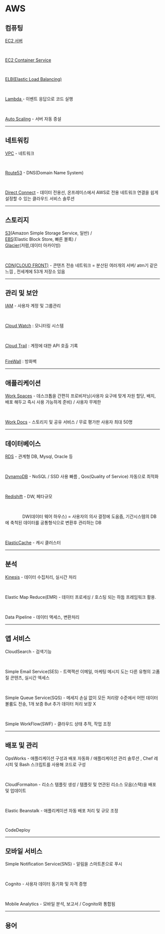 # AWS

<h2>컴퓨팅</h2>  

<a href="https://github.com/kimTH65/AWS/blob/main/aws/EC2.md">EC2 서버</a>

<br>

<a href="https://github.com/kimTH65/AWS/blob/main/aws/ECS.md">EC2 Container Service </a>

<br>

<a href="https://github.com/kimTH65/AWS/blob/main/aws/ELB.md">ELB(Elastic Load Balancing) </a> 

<br>

<a href="https://aws.amazon.com/ko/lambda/faqs/">Lambda </a>  - 이벤트 응답으로 코드 실행

<br>

<a href="https://docs.aws.amazon.com/ko_kr/autoscaling/ec2/userguide/what-is-amazon-ec2-auto-scaling.html">Auto Scaling</a> - 서버 자동 증설

<hr>

<h2>네트워킹</h2>

<a href="https://github.com/kimTH65/AWS/blob/main/aws/VPC.md">VPC</a> - 네트워크

<br>

<a href="https://aws.amazon.com/ko/route53/">Route53</a>  - DNS(Domain Name System)

<br>

<a href="https://aws.amazon.com/ko/directconnect/?nc1=h_ls">Direct Connect</a> - 데이터 전용선, 온프레미스에서 AWS로 전용 네트워크 연결을 쉽게 설정할 수 있는 클라우드 서비스 솔루션

<hr>

<h2>스토리지</h2>

<a href="https://aws.amazon.com/ko/s3/?nc1=h_ls">S3</a>(Amazon Simple Storage Service, 일반) / 
<br>
<a href="https://aws.amazon.com/ko/ebs/?nc1=h_ls">EBS</a>(Elastic Block Store, 빠른 블록) /
<br>
<a href="https://aws.amazon.com/ko/s3/storage-classes/glacier/?nc1=h_ls">Glacier</a>(저렴,데이터 아카이빙) 

<br>

<a href="https://aws.amazon.com/ko/cloudfront/">CDN(CLOUD FRONT)</a> - 콘텐츠 전송 네트워크 = 분산된 여러개의 서버/ atm기 같은 느낌 , 전세계에 53개 저장소 있음

<hr>

<h2>관리 및 보안</h2>

<a href="https://docs.aws.amazon.com/ko_kr/IAM/latest/UserGuide/access_policies.html">IAM</a> - 사용자 계정 및 그룹관리

<br>

<a href="https://docs.aws.amazon.com/ko_kr/AmazonCloudWatch/latest/monitoring/WhatIsCloudWatch.html">Cloud Watch</a> : 모니터링 시스템

<br>

<a href="https://docs.aws.amazon.com/ko_kr/awscloudtrail/latest/userguide/cloudtrail-user-guide.html">Cloud Trail</a> : 계정에 대한 API 호출 기록

<br>
<a href="https://docs.aws.amazon.com/ko_kr/network-firewall/latest/developerguide/what-is-aws-network-firewall.html">FireWall</a> : 방화벽

<hr>

<h2>애플리케이션</h2>

<a href="https://docs.aws.amazon.com/ko_kr/workspaces/?id=docs_gateway">Work Spaces</a>  - 데스크톱을 간편히 프로비저닝(사용자 요구에 맞게 자원 할당, 배치, 배포 해두고 즉시 사용 가능하게 준비) / 사용자 무제한

<br> 

<a href="https://docs.aws.amazon.com/ko_kr/workdocs/?id=docs_gateway">Work Docs</a> - 스토리지 및 공유 서비스 / 무료 평가판 사용자 최대 50명

<hr>

<h2>데이터베이스</h2>

<a href="https://docs.aws.amazon.com/ko_kr/AmazonRDS/latest/UserGuide/Welcome.html">RDS</a> - 관계형 DB, Mysql, Oracle 등

<br>

<a href="https://docs.aws.amazon.com/ko_kr/amazondynamodb/latest/developerguide/Introduction.html">DynamoDB</a> - NoSQL / SSD 사용 빠름 , Qos(Quality of Service) 자동으로 최적화

<br> 

<a href="https://docs.aws.amazon.com/ko_kr/redshift/latest/mgmt/welcome.html">Redishift</a> - DW, 페타규모

<br>

&emsp;&emsp;&emsp;&emsp;DW(데이터 웨어 하우스) = 사용자의 의사 결정에 도움줌, 기간시스템의 DB에 축척된 데이터를 공통형식으로 변환후 관리하는 DB

<br>

<a href="https://docs.aws.amazon.com/ko_kr/AmazonElastiCache/latest/red-ug/WhatIs.html">ElasticCache</a> - 캐시 클러스터

<hr>

<h2>분석</h2>

<a href="https://docs.aws.amazon.com/ko_kr/kinesis/?id=docs_gateway">Kinesis</a> - 데이터 수집처리, 실시간 처리

<br>

Elastic Map Reduce(EMR) - 데이터 프로세싱 / 호스팅 되는 하둡 프레임워크 활용.

<br>

Data Pipeline - 데이터 액세스, 변환처리

<hr>

<h2>앱 서비스</h2>

CloudSearch - 검색기능

<br>

Simple Email Service(SES) - 트랙잭션 이메일, 마케팅 메시지 도는 다른 유형의 고품질 콘텐츠, 실시간 엑세스

<br>

Simple Queue Service(SQS) - 메세지 손실 없이 모든 처리량 수준에서 어떤 데이터 볼륨도 전송, 1개 보증 But 추가 데이터 처리 보장 X

<br>

Simple WorkFlow(SWF) - 클라우드 상태 추적, 작업 조정

<hr>

<h2>배포 및 관리</h2>

OpsWorks - 애플리케이션 구성과 배포 자동화 / 애플리케이션 관리 솔루션 , Chef 레시피 및 Bash 스크립트를 사용해 코드로 구성

<br>

CloudFormaiton - 리소스 템플릿 생성 / 템플릿 및 연관된 리소스 모음(스택)을 배포 및 업데이트

<br>

Elastic Beanstalk - 애플리케이션 자동 배포 처리 및 규모 조정

<br>

CodeDeploy

<hr>

<h2>모바일 서비스</h2>

Simple Notification Service(SNS) - 알림을 스마트폰으로 푸시

<br>

Cognito - 사용자 데이터 동기화 및 자격 증명

<br>

Mobile Analytics - 모바일 분석, 보고서 / Cognito와 통합됨

<hr>

<h2>용어</h2>

